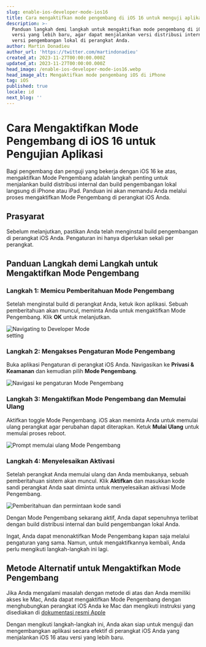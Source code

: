 ```yaml
---
slug: enable-ios-developer-mode-ios16
title: Cara mengaktifkan mode pengembang di iOS 16 untuk menguji aplikasi
description: >-
  Panduan langkah demi langkah untuk mengaktifkan mode pengembang di iOS 16 dan
  versi yang lebih baru, agar dapat menjalankan versi distribusi internal dan
  versi pengembangan lokal di perangkat Anda.
author: Martin Donadieu
author_url: 'https://twitter.com/martindonadieu'
created_at: 2023-11-27T00:00:00.000Z
updated_at: 2023-11-27T00:00:00.000Z
head_image: /enable-ios-developer-mode-ios16.webp
head_image_alt: Mengaktifkan mode pengembang iOS di iPhone
tag: iOS
published: true
locale: id
next_blog: ''
---
```


# Cara Mengaktifkan Mode Pengembang di iOS 16 untuk Pengujian Aplikasi

Bagi pengembang dan penguji yang bekerja dengan iOS 16 ke atas, mengaktifkan Mode Pengembang adalah langkah penting untuk menjalankan build distribusi internal dan build pengembangan lokal langsung di iPhone atau iPad. Panduan ini akan memandu Anda melalui proses mengaktifkan Mode Pengembang di perangkat iOS Anda.

## Prasyarat

Sebelum melanjutkan, pastikan Anda telah menginstal build pengembangan di perangkat iOS Anda. Pengaturan ini hanya diperlukan sekali per perangkat.

## Panduan Langkah demi Langkah untuk Mengaktifkan Mode Pengembang

### Langkah 1: Memicu Pemberitahuan Mode Pengembang

Setelah menginstal build di perangkat Anda, ketuk ikon aplikasi. Sebuah pemberitahuan akan muncul, meminta Anda untuk mengaktifkan Mode Pengembang. Klik **OK** untuk melanjutkan.

<div class="mx-auto" style="width: 50%;">
  <img src="/ios-16-developer-mode-0.webp" alt="Navigating to Developer Mode setting">
</div>

### Langkah 2: Mengakses Pengaturan Mode Pengembang

Buka aplikasi Pengaturan di perangkat iOS Anda. Navigasikan ke **Privasi & Keamanan** dan kemudian pilih **Mode Pengembang**.

![Navigasi ke pengaturan Mode Pengembang](/ios-16-developer-mode-1.webp)

### Langkah 3: Mengaktifkan Mode Pengembang dan Memulai Ulang

Aktifkan toggle Mode Pengembang. iOS akan meminta Anda untuk memulai ulang perangkat agar perubahan dapat diterapkan. Ketuk **Mulai Ulang** untuk memulai proses reboot.

![Prompt memulai ulang Mode Pengembang](/ios-16-developer-mode-2.webp)

### Langkah 4: Menyelesaikan Aktivasi

Setelah perangkat Anda memulai ulang dan Anda membukanya, sebuah pemberitahuan sistem akan muncul. Klik **Aktifkan** dan masukkan kode sandi perangkat Anda saat diminta untuk menyelesaikan aktivasi Mode Pengembang.

![Pemberitahuan dan permintaan kode sandi](/ios-16-developer-mode-3.webp)

Dengan Mode Pengembang sekarang aktif, Anda dapat sepenuhnya terlibat dengan build distribusi internal dan build pengembangan lokal Anda.

Ingat, Anda dapat menonaktifkan Mode Pengembang kapan saja melalui pengaturan yang sama. Namun, untuk mengaktifkannya kembali, Anda perlu mengikuti langkah-langkah ini lagi.

## Metode Alternatif untuk Mengaktifkan Mode Pengembang

Jika Anda mengalami masalah dengan metode di atas dan Anda memiliki akses ke Mac, Anda dapat mengaktifkan Mode Pengembang dengan menghubungkan perangkat iOS Anda ke Mac dan mengikuti instruksi yang disediakan di [dokumentasi resmi Apple](https://developer.apple.com/documentation/xcode/enabling-developer-mode-on-a-device/)

Dengan mengikuti langkah-langkah ini, Anda akan siap untuk menguji dan mengembangkan aplikasi secara efektif di perangkat iOS Anda yang menjalankan iOS 16 atau versi yang lebih baru.